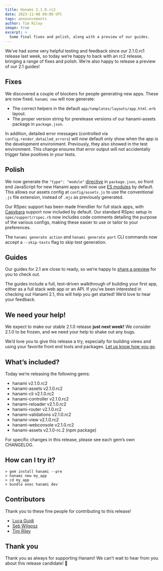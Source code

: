 ```yaml
---
title: Hanami 2.1.0.rc2
date: 2023-11-08 09:09 UTC
tags: announcements
author: Tim Riley
image: true
excerpt: >
  Some final fixes and polish, along with a preview of our guides.
---
```


We’ve had some very helpful testing and feedback since our 2.1.0.rc1 release last week, so today we’re happy to back with an rc2 release, bringing a range of fixes and polish. We’re also happy to release a preview of our 2.1 guides!

## Fixes

We discovered a couple of blockers for people generating new apps. These are now fixed. `hanami new` will now generate:

- The correct helpers in the default `app/templates/layouts/app.html.erb` layout.
- The proper version string for prerelease versions of our hanami-assets package in `package.json`.

In addition, detailed error messages (controlled via `config.render_detailed_errors`) will now default only show when the app is the development environment. Previously, they also showed in the test environment. This change ensures that error output will not accidentally trigger false positives in your tests.

## Polish

We now generate the `"type": "module"` [directive](https://nodejs.org/api/packages.html#type) in  `package.json`, so front end JavaScript for new Hanami apps will now use [ES modules](https://nodejs.org/api/esm.html) by default. This allows our assets config at `config/assets.js` to use the conventional `.js` file extension, instead of `.mjs` as previously generated.

Our RSpec support has been made friendlier for full stack apps, with [Capybara](https://github.com/teamcapybara/capybara) support now included by default. Our standard RSpec setup in `spec/support/rspec.rb` now includes code comments detailing the purpose of the various configs, making these easier to use or tailor to your preferences.

The `hanami generate action` and `hanami generate part` CLI commands now accept a `--skip-tests` flag to skip test generation.

## Guides

Our guides for 2.1 are close to ready, so we’re happy to [share a preview](https://guides.hanamirb.org/v2.1/introduction/getting-started/) for you to check out.

The guides include a full, test-driven walkthrough of building your first app, either as a full stack web app or an API. If you’ve been interested in checking out Hanami 2.1, this will help you get started! We’d love to hear your feedback.

## We need your help!

We expect to make our stable 2.1.0 release **just next week!** We consider 2.1.0 to be frozen, and we need your help to shake out any bugs.

We’d love you to give this release a try, especially for building views and using your favorite front end tools and packages. [Let us know how you go](https://discourse.hanamirb.org).

## What’s included?

Today we’re releasing the following gems:

- hanami v2.1.0.rc2
- hanami-assets v2.1.0.rc2
- hanami-cli v2.1.0.rc2
- hanami-controller v2.1.0.rc2
- hanami-reloader v2.1.0.rc2
- hanami-router v2.1.0.rc2
- hanami-validations v2.1.0.rc2
- hanami-view v2.1.0.rc2
- hanami-webconsole v2.1.0.rc2
- hanami-assets v2.1.0-rc.2 (npm package)

For specific changes in this release, please see each gem’s own CHANGELOG.

## How can I try it?

```shell
> gem install hanami --pre
> hanami new my_app
> cd my_app
> bundle exec hanami dev
```

## Contributors

Thank you to these fine people for contributing to this release!

- [Luca Guidi](https://github.com/jodosha)
- [Seb Wilgosz](https://github.com/swilgosz)
- [Tim Riley](https://github.com/timriley)

## Thank you

Thank you as always for supporting Hanami! We can’t wait to hear from you about this release candidate! 🌸
